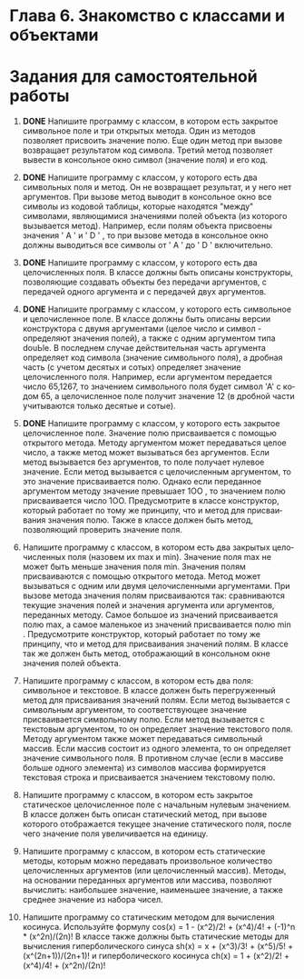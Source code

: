 # Глава 6. Знакомство с классами и объектами

# Задания для самостоятельной работы

1. **DONE** Напишите программу с классом, в котором есть закрытое символь­ное поле и три открытых метода. Один из методов позволяет присво­ить значение полю. Еще один метод при вызове возвращает результатом код символа. Третий метод позволяет вывести в консольное окно символ (значение поля) и его код.

2. **DONE** Напишите программу с классом, у которого есть два символьных поля и метод. Он не возвращает результат, и у него нет аргументов. При вы­зове метод выводит в консольное окно все символы из кодовой табли­цы, которые находятся "между" символами, являющимися значениями полей объекта (из которого вызывается метод). Например, если полям объекта присвоены значения ' А ' и ' D ' , то при вызове метода в консоль­ное окно должны выводиться все символы от ' А ' до ' D ' включительно.

3. **DONE** Напишите программу с классом, у которого есть два целочисленных поля. В классе должны быть описаны конструкторы, позволяющие соз­давать объекты без передачи аргументов, с передачей одного аргумента и с передачей двух аргументов.

4. **DONE** Напишите программу с классом, у которого есть символьное и цело­численное поле. В классе должны быть описаны версии конструктора с двумя аргументами (целое число и символ - определяют значения полей), а также с одним аргументом типа douЬle. В последнем случае действительная часть аргумента определяет код символа (значение сим­вольного поля), а дробная часть (с учетом десятых и сотых) определяет значение целочисленного поля. Например, если аргументом передается число 65,1267, то значением символьного поля будет символ 'А' с ко­дом 65, а целочисленное поле получит значение 12 (в дробной части учитываются только десятые и сотые).

5. **DONE** Напишите программу с классом, у которого есть закрытое целочис­ленное поле. Значение полю присваивается с помощью открытого мето­да. Методу аргументом может передаваться целое число, а также метод может вызываться без аргументов. Если метод вызывается без аргумен­тов, то поле получает нулевое значение. Если метод вызывается с цело­численным аргументом, то это значение присваивается полю. Однако если переданное аргументом методу значение превышает 1ОО , то значе­нием полю присваивается число 1ОО. Предусмотрите в классе конструк­тор, который работает по тому же принципу, что и метод для присваи­вания значения полю. Также в классе должен быть метод, позволяющий проверить значение поля.

6. Напишите программу с классом, в котором есть два закрытых цело­численных поля (назовем их max и min). Значение поля max не может быть меньше значения поля min. Значения полям присваиваются с по­мощью открытого метода. Метод может вызываться с одним или двумя целочисленными аргументами. При вызове метода значения полям при­сваиваются так: сравниваются текущие значения полей и значения аргу­мента или аргументов, переданных методу. Самое большое из значений присваивается полю max, а самое маленькое из значений присваивает­ся полю min . Предусмотрите конструктор, который работает по тому же принципу, что и метод для присваивания значений полям. В классе так­ же должен быть метод, отображающий в консольном окне значения по­лей объекта.

7. Напишите программу с классом, в котором есть два поля: символьное и текстовое. В классе должен быть перегруженный метод для присваива­ния значений полям. Если метод вызывается с символьным аргументом, то соответствующее значение присваивается символьному полю. Если метод вызывается с текстовым аргументом, то он определяет значение текстового поля. Методу аргументом также может передаваться сим­вольный массив. Если массив состоит из одного элемента, то он опре­деляет значение символьного поля. В противном случае (если в массиве больше одного элемента) из символов массива формируется текстовая строка и присваивается значением текстовому полю.

8. Напишите программу с классом, в котором есть закрытое статическое целочисленное поле с начальным нулевым значением. В классе должен быть описан статический метод, при вызове которого отображается те­кущее значение статического поля, после чего значение поля увеличи­вается на единицу.

9. Напишите программу с классом, в котором есть статические методы, которым можно передавать произвольное количество целочисленных аргументов (или целочисленный массив). Методы, на основании пере­данных аргументов или массива, позволяют вычислить: наибольшее зна­чение, наименьшее значение, а также среднее значение из набора чисел.

10. Напишите программу со статическим методом для вычисления косинуса. Используйте формулу
cos(x) = 1 - (x^2)/2! + (x^4)/4! + (-1)^n * (x^2n)/(2n)!
В классе также должны быть статические методы для вычисления гиперболического синуса
sh(x) = x + (x^3)/3! + (x^5)/5! + (x^(2n+1))/(2n+1)!
и гиперболического косинуса
ch(x) = 1 + (x^2)/2! + (x^4)/4! + (x^2n)/(2n)!